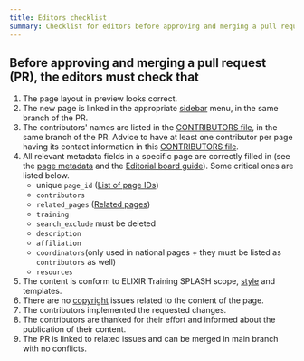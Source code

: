 ```yaml
---
title: Editors checklist
summary: Checklist for editors before approving and merging a pull request (PR).
---
```


## Before approving and merging a pull request (PR), the editors must check that
1. The page layout in preview looks correct.
2. The new page is linked in the appropriate [sidebar](https://github.com/elixir-europe-training/ELIXIR-Training-SPLASH/tree/master/_data/sidebars) menu, in the same branch of the PR.
3. The contributors' names are listed in the [CONTRIBUTORS file](https://github.com/elixir-europe-training/ELIXIR-Training-SPLASH/blob/master/_data/CONTRIBUTORS.yaml), in the same branch of the PR. Advice to have at least one  contributor per page having its contact information in this  [CONTRIBUTORS file](https://github.com/elixir-europe-training/ELIXIR-Training-SPLASH/blob/master/_data/CONTRIBUTORS.yaml).
4. All relevant metadata fields in a specific page are correctly filled in (see the [page metadata](page_metadata) and the [Editorial board guide](editorial_board_guide)). Some critical ones are listed below.
   * unique `page_id` ([List of page IDs](website_overview))
   * `contributors`
   * `related_pages` ([Related pages](editorial_board_guide.html#related-pages))
   * `training`
   * `search_exclude` must be deleted
   * `description`
   * `affiliation`
   * `coordinators`(only used in national pages + they must be listed as `contributors` as well)
   * `resources`
5. The content is conform to ELIXIR Training SPLASH scope, [style](style_guide) and templates.
6. There are no [copyright](copyright) issues related to the content of the page.
7. The contributors implemented the requested changes.
8. The contributors are thanked for their effort and informed about the publication of their content.
9. The PR is linked to related issues and can be merged in main branch with no conflicts.
